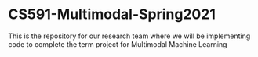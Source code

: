 # CS591-Multimodal-Spring2021
This is the repository for our research team where we will be implementing code to complete the term project for Multimodal Machine Learning
